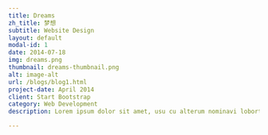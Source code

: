 ```yaml
---
title: Dreams
zh_title: 梦想
subtitle: Website Design
layout: default
modal-id: 1
date: 2014-07-18
img: dreams.png
thumbnail: dreams-thumbnail.png
alt: image-alt
url: /blogs/blog1.html
project-date: April 2014
client: Start Bootstrap
category: Web Development
description: Lorem ipsum dolor sit amet, usu cu alterum nominavi lobortis. At duo novum diceret. Tantas apeirian vix et, usu sanctus postulant inciderint ut, populo diceret necessitatibus in vim. Cu eum dicam feugiat noluisse.

---
```

